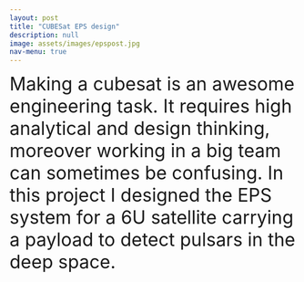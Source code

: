```yaml
---
layout: post
title: "CUBESat EPS design"
description: null
image: assets/images/epspost.jpg
nav-menu: true
---
```


<font size=6><p>Making a cubesat is an awesome engineering task. It requires high analytical and design thinking, moreover working in a big team can sometimes be confusing. In this project I designed the EPS system for a 6U satellite carrying a payload to detect pulsars in the deep space.
</p></font>